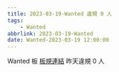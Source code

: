 ```yaml
---
title: 2023-03-19-Wanted 違規 0 人
tags:
    - Wanted
abbrlink: 2023-03-19-Wanted
date: Wanted-2023-03-19 12:00:00
---
```

Wanted 板 [板規連結](https://www.ptt.cc/bbs/Wanted/M.1608829773.A.D3B.html)
昨天違規 0 人
